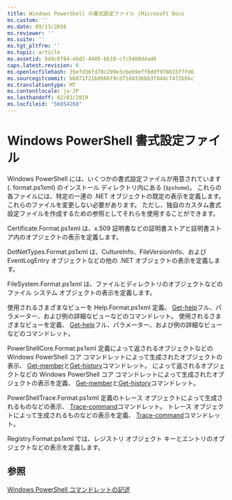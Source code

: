 ```yaml
---
title: Windows PowerShell の書式設定ファイル |Microsoft Docs
ms.custom: ''
ms.date: 09/13/2016
ms.reviewer: ''
ms.suite: ''
ms.tgt_pltfrm: ''
ms.topic: article
ms.assetid: 5d4c8f84-ebd2-4405-bb10-cfc5400d4ad6
caps.latest.revision: 6
ms.openlocfilehash: 35efd36fd70c209e3cbeb9eff0ddf978615fffd6
ms.sourcegitcommit: b6871f21bd666f9cd71dd336bb3f844cf472b56c
ms.translationtype: MT
ms.contentlocale: ja-JP
ms.lasthandoff: 02/03/2019
ms.locfileid: "56854268"
---
```

# <a name="windows-powershell-formatting-files"></a>Windows PowerShell 書式設定ファイル

Windows PowerShell には、いくつかの書式設定ファイルが用意されています (. format.ps1xml) のインストール ディレクトリ内にある (`$pshome`)。 これらの各ファイルには、特定の一連の .NET オブジェクトの既定の表示を定義します。 これらのファイルを変更しない必要があります。 ただし、独自のカスタム書式設定ファイルを作成するための参照としてそれらを使用することができます。

Certificate.Format.ps1xml は、x.509 証明書などの証明書ストアと証明書ストア内のオブジェクトの表示を定義します。

DotNetTypes.Format.ps1xml は、CultureInfo、FileVersionInfo、および EventLogEntry オブジェクトなどの他の .NET オブジェクトの表示を定義します。

FileSystem.Format.ps1xml は、ファイルとディレクトリのオブジェクトなどのファイル システム オブジェクトの表示を定義します。

使用されるさまざまなビューを Help.Format.ps1xml 定義、 [Get-help](/powershell/module/Microsoft.PowerShell.Core/Get-Help)フル、パラメーター、および例の詳細なビューなどのコマンドレット。
使用されるさまざまなビューを定義、 [Get-help](/powershell/module/Microsoft.PowerShell.Core/Get-Help)フル、パラメーター、および例の詳細なビューなどのコマンドレット。

PowerShellCore.Format.ps1xml 定義によって返されるオブジェクトなどの Windows PowerShell コア コマンドレットによって生成されたオブジェクトの表示、 [Get-member](/powershell/module/Microsoft.PowerShell.Utility/Get-Member)と[Get-history](/powershell/module/Microsoft.PowerShell.Core/Get-History)コマンドレット。
によって返されるオブジェクトなどの Windows PowerShell コア コマンドレットによって生成されたオブジェクトの表示を定義、 [Get-member](/powershell/module/Microsoft.PowerShell.Utility/Get-Member)と[Get-history](/powershell/module/Microsoft.PowerShell.Core/Get-History)コマンドレット。

PowerShellTrace.Format.ps1xml 定義のトレース オブジェクトによって生成されるものなどの表示、 [Trace-command](/powershell/module/Microsoft.PowerShell.Utility/Trace-Command)コマンドレット。
トレース オブジェクトによって生成されるものなどの表示を定義、 [Trace-command](/powershell/module/Microsoft.PowerShell.Utility/Trace-Command)コマンドレット。

Registry.Format.ps1xml では、レジストリ オブジェクト キーとエントリのオブジェクトなどの表示を定義します。

## <a name="see-also"></a>参照

[Windows PowerShell コマンドレットの記述](../cmdlet/writing-a-windows-powershell-cmdlet.md)
